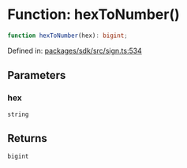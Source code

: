 # Function: hexToNumber()

```ts
function hexToNumber(hex): bigint;
```

Defined in: [packages/sdk/src/sign.ts:534](https://github.com/towns-protocol/towns/blob/0db1fd0ac7258e8db8cedfb6183e8eade8284fa1/packages/sdk/src/sign.ts#L534)

## Parameters

### hex

`string`

## Returns

`bigint`

